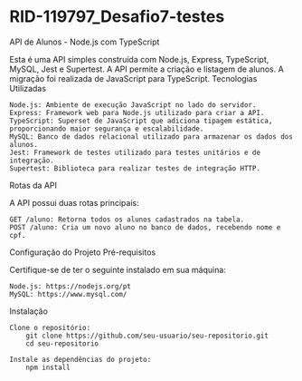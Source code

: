 # RID-119797_Desafio7-testes
API de Alunos - Node.js com TypeScript

Esta é uma API simples construída com Node.js, Express, TypeScript, MySQL, Jest e Supertest. A API permite a criação e listagem de alunos. A migração foi realizada de JavaScript para TypeScript.
Tecnologias Utilizadas

    Node.js: Ambiente de execução JavaScript no lado do servidor.
    Express: Framework web para Node.js utilizado para criar a API.
    TypeScript: Superset de JavaScript que adiciona tipagem estática, proporcionando maior segurança e escalabilidade.
    MySQL: Banco de dados relacional utilizado para armazenar os dados dos alunos.
    Jest: Framework de testes utilizado para testes unitários e de integração.
    Supertest: Biblioteca para realizar testes de integração HTTP.

Rotas da API

A API possui duas rotas principais:

    GET /aluno: Retorna todos os alunos cadastrados na tabela.
    POST /aluno: Cria um novo aluno no banco de dados, recebendo nome e cpf.

Configuração do Projeto
Pré-requisitos

Certifique-se de ter o seguinte instalado em sua máquina:

    Node.js: https://nodejs.org/pt
    MySQL: https://www.mysql.com/

Instalação

    Clone o repositório:
        git clone https://github.com/seu-usuario/seu-repositorio.git
        cd seu-repositorio

    Instale as dependências do projeto:
        npm install


